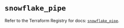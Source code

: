 # `snowflake_pipe`

Refer to the Terraform Registry for docs: [`snowflake_pipe`](https://registry.terraform.io/providers/snowflake-labs/snowflake/0.84.1/docs/resources/pipe).
